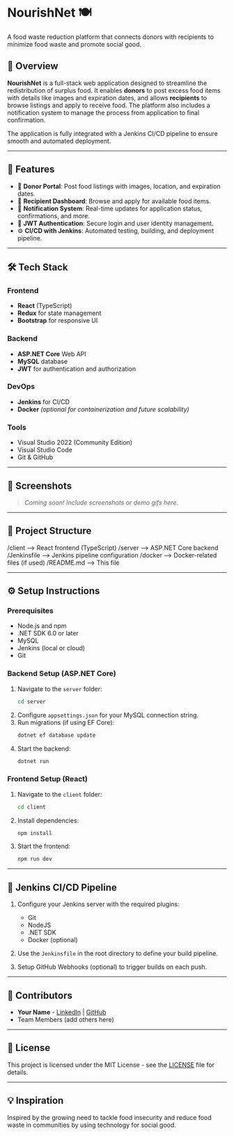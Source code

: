 # NourishNet 🍽️  
A food waste reduction platform that connects donors with recipients to minimize food waste and promote social good.

## 🌟 Overview

**NourishNet** is a full-stack web application designed to streamline the redistribution of surplus food. It enables **donors** to post excess food items with details like images and expiration dates, and allows **recipients** to browse listings and apply to receive food. The platform also includes a notification system to manage the process from application to final confirmation.

The application is fully integrated with a Jenkins CI/CD pipeline to ensure smooth and automated deployment.

---

## 🚀 Features

- 🥗 **Donor Portal**: Post food listings with images, location, and expiration dates.
- 🛒 **Recipient Dashboard**: Browse and apply for available food items.
- 🔔 **Notification System**: Real-time updates for application status, confirmations, and more.
- 🔐 **JWT Authentication**: Secure login and user identity management.
- ⚙️ **CI/CD with Jenkins**: Automated testing, building, and deployment pipeline.

---

## 🛠️ Tech Stack

### Frontend
- **React** (TypeScript)
- **Redux** for state management
- **Bootstrap** for responsive UI

### Backend
- **ASP.NET Core** Web API
- **MySQL** database
- **JWT** for authentication and authorization

### DevOps
- **Jenkins** for CI/CD
- **Docker** *(optional for containerization and future scalability)*

### Tools
- Visual Studio 2022 (Community Edition)
- Visual Studio Code
- Git & GitHub

---

## 📸 Screenshots

> *Coming soon! Include screenshots or demo gifs here.*

---

## 📂 Project Structure

/client --> React frontend (TypeScript)
/server --> ASP.NET Core backend
/Jenkinsfile --> Jenkins pipeline configuration
/docker --> Docker-related files (if used)
/README.md --> This file


---

## ⚙️ Setup Instructions

### Prerequisites
- Node.js and npm
- .NET SDK 6.0 or later
- MySQL
- Jenkins (local or cloud)
- Git

### Backend Setup (ASP.NET Core)
1. Navigate to the `server` folder:
    ```bash
    cd server
    ```
2. Configure `appsettings.json` for your MySQL connection string.
3. Run migrations (if using EF Core):
    ```bash
    dotnet ef database update
    ```
4. Start the backend:
    ```bash
    dotnet run
    ```

### Frontend Setup (React)
1. Navigate to the `client` folder:
    ```bash
    cd client
    ```
2. Install dependencies:
    ```bash
    npm install
    ```
3. Start the frontend:
    ```bash
    npm run dev
    ```

---

## 🔄 Jenkins CI/CD Pipeline

1. Configure your Jenkins server with the required plugins:
   - Git
   - NodeJS
   - .NET SDK
   - Docker (optional)

2. Use the `Jenkinsfile` in the root directory to define your build pipeline.

3. Setup GitHub Webhooks (optional) to trigger builds on each push.

---

## 👥 Contributors

- **Your Name** - [LinkedIn](https://www.linkedin.com) | [GitHub](https://github.com/yourusername)
- Team Members (add others here)

---

## 📄 License

This project is licensed under the MIT License - see the [LICENSE](LICENSE) file for details.

---

## 💡 Inspiration

Inspired by the growing need to tackle food insecurity and reduce food waste in communities by using technology for social good.

